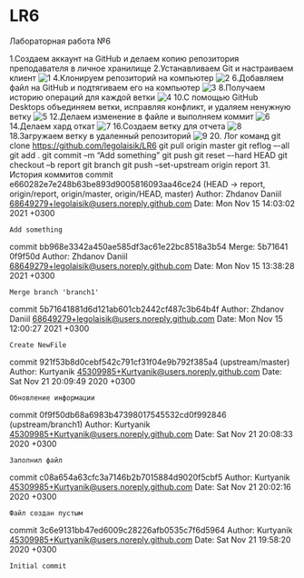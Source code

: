 ﻿# LR6
Лабораторная работа №6

1.Создаем аккаунт на GitHub и делаем копию репозитория преподавателя в личное хранилище
2.Устанавливаем Git и настраиваем клиент
![1]( https://github.com/legolaisik/LR6/tree/report/Screenshots/1.jpg)
4.Клонируем репозиторий на компьютер
![2]( https://github.com/legolaisik/LR6/tree/report/Screenshots/2.jpg)
6.Добавляем файл на GitHub и подтягиваем его на компьютер
![3]( https://github.com/legolaisik/LR6/tree/report/Screenshots/3.jpg)
8.Получаем историю операций для каждой ветки
![4]( https://github.com/legolaisik/LR6/tree/report/Screenshots/4.jpg)
10.С помощью GitHub Desktops объединяем ветки, исправляя конфликт, и удаляем ненужную ветку
![5]( https://github.com/legolaisik/LR6/tree/report/Screenshots/5.jpg)
12.Делаем изменение в файле и выполняем коммит
![6]( https://github.com/legolaisik/LR6/tree/report/Screenshots/6.jpg)
14.Делаем хард откат
![7]( https://github.com/legolaisik/LR6/tree/report/Screenshots/7.jpg)
16.Создаем ветку для отчета
![8]( https://github.com/legolaisik/LR6/tree/report/Screenshots/8.jpg)
18.Загружаем ветку в удаленный репозиторий
![9]( https://github.com/legolaisik/LR6/tree/report/Screenshots/9.jpg)
20. Лог команд
git clone https://github.com/legolaisik/LR6
git pull origin master
git reflog –-all
git add .
git commit –m “Add something”
git push
git reset –-hard HEAD
git checkout –b report
git branch
git push –set-upstream origin report
31. История коммитов
commit e660282e7e248b63be893d9005816093aa46ce24 (HEAD -> report, origin/report, origin/master, origin/HEAD, master)
Author: Zhdanov Daniil <68649279+legolaisik@users.noreply.github.com>
Date:   Mon Nov 15 14:03:02 2021 +0300

    Add something

commit bb968e3342a450ae585df3ac61e22bc8518a3b54
Merge: 5b71641 0f9f50d
Author: Zhdanov Daniil <68649279+legolaisik@users.noreply.github.com>
Date:   Mon Nov 15 13:38:28 2021 +0300

    Merge branch 'branch1'

commit 5b71641881d6d121ab601cb2442cf487c3b64b4f
Author: Zhdanov Daniil <68649279+legolaisik@users.noreply.github.com>
Date:   Mon Nov 15 12:00:27 2021 +0300

    Create NewFile

commit 921f53b8d0cebf542c791cf31f04e9b792f385a4 (upstream/master)
Author: Kurtyanik <45309985+Kurtyanik@users.noreply.github.com>
Date:   Sat Nov 21 20:09:49 2020 +0300

    Обновление информации

commit 0f9f50db68a6983b47398017545532cd0f992846 (upstream/branch1)
Author: Kurtyanik <45309985+Kurtyanik@users.noreply.github.com>
Date:   Sat Nov 21 20:08:33 2020 +0300

    Заполнил файл

commit c08a654a63cfc3a7146b2b7015884d9020f5cbf5
Author: Kurtyanik <45309985+Kurtyanik@users.noreply.github.com>
Date:   Sat Nov 21 20:02:16 2020 +0300

    Файл создан пустым

commit 3c6e9131bb47ed6009c28226afb0535c7f6d5964
Author: Kurtyanik <45309985+Kurtyanik@users.noreply.github.com>
Date:   Sat Nov 21 19:58:20 2020 +0300

    Initial commit

